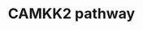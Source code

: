 ---
annotations:
- type: Disease Ontology
  value: cancer
- type: Pathway Ontology
  value: calcium/calcium-mediated signaling pathway
authors:
- Keshav
- DeSl
- Rex D A B
- Egonw
- Khanspers
- Fehrhart
- Eweitz
description: CaMKK2 is a 66â€“68-kDa serine kinase, consists of unique N- and C-terminal
  domains and a central Ser/Thr-directed kinase domain that is followed by a regulatory
  domain composed of overlapping autoinhibitory and CaM-binding regions (PMID:9335539).
  CAMKK2 is activated once calmodulin (CALM1) binds with CAAMKK2. The most well-characterized
  substrates of CaMKK2 are CaMKI, CaMKIV and AMPKÎ±. CaMKK2 phosphorylates CaMKIV,
  CaMKI and AMPKÎ± on activation loop Thr residues (Thr-200, Thr-177 and Thr-172,
  respectively), which increases their kinase activities (PMID:9822657). CaMKK2 is
  present in many areas of the brain, including the olfactory bulb, hippocampus, dentate
  gyrus, amygdala, hypothalamus, and cerebellum (PMID:9822657, 12654522). The creation
  of this pathway is described in [https://pubmed.ncbi.nlm.nih.gov/33136287/ Najar
  et al].
last-edited: 2022-02-26
organisms:
- Homo sapiens
redirect_from:
- /index.php/Pathway:WP4874
- /instance/WP4874
schema-jsonld:
- '@context': https://schema.org/
  '@id': https://wikipathways.github.io/pathways/WP4874.html
  '@type': Dataset
  creator:
    '@type': Organization
    name: WikiPathways
  description: CaMKK2 is a 66â€“68-kDa serine kinase, consists of unique N- and C-terminal
    domains and a central Ser/Thr-directed kinase domain that is followed by a regulatory
    domain composed of overlapping autoinhibitory and CaM-binding regions (PMID:9335539).
    CAMKK2 is activated once calmodulin (CALM1) binds with CAAMKK2. The most well-characterized
    substrates of CaMKK2 are CaMKI, CaMKIV and AMPKÎ±. CaMKK2 phosphorylates CaMKIV,
    CaMKI and AMPKÎ± on activation loop Thr residues (Thr-200, Thr-177 and Thr-172,
    respectively), which increases their kinase activities (PMID:9822657). CaMKK2
    is present in many areas of the brain, including the olfactory bulb, hippocampus,
    dentate gyrus, amygdala, hypothalamus, and cerebellum (PMID:9822657, 12654522).
    The creation of this pathway is described in [https://pubmed.ncbi.nlm.nih.gov/33136287/
    Najar et al].
  keywords:
  - ''
  - ARHGEF7
  - IRS-1
  - MAP1LC3B
  - RHD
  - EIF4EBP1
  - WDR35
  - MID1
  - TSPAN33
  - CREB1
  - GCK
  - PARP1
  - TSC1
  - SLC2A4
  - PRKCA
  - 'MAPK14 '
  - CCNE1
  - CDC25A
  - MAPK1
  - FOXO3A
  - Glyceollin
  - 'PAK1 '
  - SPINT1
  - AKT
  - SLCO3A1
  - PRKAA2
  - NLRP1
  - HMBS
  - SFI1
  - Caulerpin
  - Homocysteine sulfinic acid
  - SMC1
  - RAC1
  - INN
  - IRGC
  - KEAP1
  - Metabolites
  - CAR1
  - Isorhamnetin
  - Withdrawal of essential amino acids
  - S100A8
  - Quercetin
  - TNF
  - 'SIRT1 '
  - NOS1
  - Hypoxia
  - SREBF1
  - HIF1A
  - MS4A3
  - Apigenin
  - PPAP2A
  - FIS1
  - CXCL11
  - Protein
  - OASL
  - NFATC2
  - TRPV4
  - CALM1
  - Theasinensins
  - TSC2
  - WFS1
  - CAMKK2
  - DRP1
  - Estrogen
  - CCR9
  - MT1
  - PFKFB2
  - AQP1
  - CYB5R3
  - 'NOS3 '
  - 'GDH1 '
  - GATM
  - Ramipril
  - SLC2A1
  - HMOX1
  - ASNS
  - RASGRP1
  - Adropin
  - SLC38A5
  - TMEM176B
  - 'TBC1D4 '
  - RPS6
  - ABCA1
  - ERMAP
  - HDCA4
  - MAF
  - CCND1
  - SLC25A21
  - FAM20C
  - Eugenol
  - Laminar shear stress
  - SPIRE1
  - TREM3
  - Poly unsaturated fatty acids
  - VCAM1
  - ATP10D
  - RPTOR
  - MAPK3
  - NRF2
  - EP300
  - ACACA
  - RHAG
  - CTSE
  - GALNT9
  - Hydrogen sulphide
  - KDR
  - MAP1LC3A
  - NEDD4L
  - CHRM3
  - Pulsed electric field
  - ULK1
  - CRTC2
  - FASN
  - PFKFB3
  - MX2
  - SQSTM1
  - RELA
  - MTOR
  - CCND2
  - IL15
  - Ca2+
  - CDH1
  - HFE
  - SELL
  - AHSP
  - KLF1
  - GIT1
  - ICAM1
  - FAM132a
  - CAMK4
  - CPOX
  - CAMK1
  - CCL5
  - IFI44L
  - Bupivacaine
  - Oxytocin
  - Betulinic acid
  - MAMDC2
  - TSPAN8
  - HK2
  - PCK2
  - PLAC8
  - RPS6KB1
  - ATP1B2
  - STIM1
  - EPOR
  - TBXT
  - CD28
  - HK1
  license: CC0
  name: CAMKK2 pathway
seo: CreativeWork
title: CAMKK2 pathway
wpid: WP4874
---
